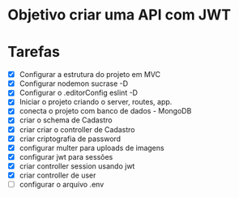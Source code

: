# Objetivo criar uma API com JWT



# Tarefas

- [x] Configurar a estrutura do projeto em MVC
- [x] Configurar nodemon sucrase -D
- [x] Configurar o .editorConfig eslint -D
- [x] Iniciar o projeto criando o server, routes, app.
- [x] conecta o projeto com banco de dados - MongoDB
- [x] criar o schema de Cadastro
- [x] criar criar o controller de Cadastro
- [x] criar criptografia de password
- [x] configurar multer para uploads de imagens
- [x] configurar jwt para sessões 
- [x] criar controller session usando jwt
- [x] criar controller de user 
- [ ] configurar o arquivo .env
